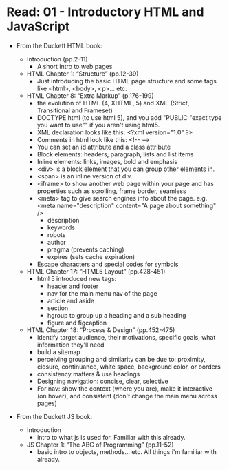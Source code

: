 # Read: 01 - Introductory HTML and JavaScript
* From the Duckett HTML book:
  - Introduction (pp.2-11)
    - A short intro to web pages
  - HTML Chapter 1: “Structure” (pp.12-39)
    - Just introducing the basic HTML page structure and some tags like \<html>, \<body>, \<p>... etc. 
  - HTML Chapter 8: “Extra Markup” (p.176-199)
    - the evolution of HTML (4, XHTML, 5) and XML (Strict, Transitional and  Frameset)
    - DOCTYPE html (to use html 5), and you add "PUBLIC "exact type you want to use"" if you aren't using html5.
    - XML declaration looks like this: \<?xml version="1.0" ?>
    - Comments in html look like this: \<!-- -->
    - You can set an id attribute and a class attribute 
    - Block elements: headers, paragraph, lists and list items 
    - Inline elements: links, images, bold and emphasis
    - \<div> is a block element that you can group other elements in. 
    - \<span> is an inline version of div. 
    - \<iframe> to show another web page within your page and has properties such as scrolling, frame border, seamless
    - \<meta> tag to give search engines info about the page. e.g. \<meta name="description" content="A page about something" />
      - description
      - keywords
      - robots
      - author
      - pragma (prevents caching)
      - expires (sets cache expiration)
    - Escape characters and special codes for symbols
  - HTML Chapter 17: “HTML5 Layout” (pp.428-451)
    - html 5 introduced new tags:
      - header and footer
      - nav for the main menu nav of the page
      - article and aside
      - section 
      - hgroup to group up a heading and a sub heading
      - figure and figcaption 
  - HTML Chapter 18: “Process & Design” (pp.452-475)
    - identify target audience, their motivations, specific goals, what information they'll need
    - build a sitemap
    - perceiving grouping and similarity can be due to: proximity, closure, continuance, white space, background color, or borders
    - consistency matters & use headings
    - Designing navigation: concise, clear, selective
    - For nav: show the context (where you are), make it interactive (on hover), and consistent (don't change the main menu across pages)

* From the Duckett JS book:
  - Introduction
    - intro to what js is used for. Familiar with this already. 
  - JS Chapter 1: “The ABC of Programming” (pp.11-52)
    - basic intro to objects, methods... etc. All things i'm familiar with already. 
